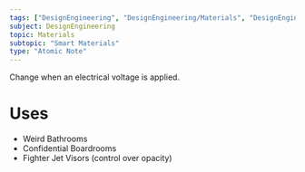 ```yaml
---
tags: ["DesignEngineering", "DesignEngineering/Materials", "DesignEngineering/Materials/Textiles", "DesignEngineering/Materials/SmartMaterials"]
subject: DesignEngineering
topic: Materials
subtopic: "Smart Materials"
type: "Atomic Note"
---
```


Change when an electrical voltage is applied.

# Uses
 - Weird Bathrooms
 - Confidential Boardrooms
 - Fighter Jet Visors (control over opacity)